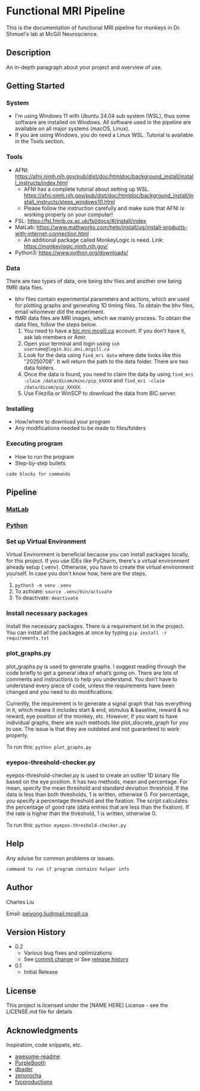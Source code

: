 # Functional MRI Pipeline

This is the documentation of functional MRI pipeline for monkeys in Dr. Shmuel's lab at McGill Neuroscience. 

## Description

An in-depth paragraph about your project and overview of use.

## Getting Started

### System

* I'm using Windows 11 with Ubuntu 24.04 sub system (WSL), thus some software are installed on Windows. All software used in the pipeline are available on all major systems (macOS, Linux). 
* If you are using Windows, you do need a Linux WSL. Tutorial is available in the Tools section. 

### Tools

* AFNI: https://afni.nimh.nih.gov/pub/dist/doc/htmldoc/background_install/install_instructs/index.html
  * AFNI has a complete tutorial about setting up WSL. https://afni.nimh.nih.gov/pub/dist/doc/htmldoc/background_install/install_instructs/steps_windows10.html
  * Please follow the instruction carefully and make sure that AFNI is working properly on your computer!
* FSL: https://fsl.fmrib.ox.ac.uk/fsl/docs/#/install/index
* MatLab: https://www.mathworks.com/help/install/ug/install-products-with-internet-connection.html
  * An additional package called MonkeyLogic is need. Link: https://monkeylogic.nimh.nih.gov/
* Python3: https://www.python.org/downloads/

### Data

There are two types of data, one being bhv files and another one being fMRI data files. 

* bhv files contain experimental parameters and actions, which are used for plotting graphs and generating 1D timing files. To obtain the bhv files, email whomever did the experiment. 
* fMRI data files are MRI images, which we mainly process. To obtain the data files, follow the steps below. 
  1. You need to have a <u>bic.mni.mcgill.ca</u> account. If you don’t have it, ask lab members or Amir. 
  2. Open your terminal and login using ```ssh username@login.bic.mni.mcgill.ca```
  3. Look for the data using ```find_mri date``` where date looks like this "20250708". It will return the path to the data folder. There are two data folders. 
  4. Once the data is found, you need to claim the data by using ```find_mri -claim /data/dicom/minc/pip_XXXXX``` and ```find_mri -claim /data/dicom/pip_XXXXX```. 
  5. Use Filezilla or WinSCP to download the data from BIC server. 


### Installing

* How/where to download your program
* Any modifications needed to be made to files/folders

### Executing program

* How to run the program
* Step-by-step bullets
```
code blocks for commands
```

## Pipeline

### <u>MatLab</u>


### <u>Python</u>

### Set up Virtual Environment
Virtual Environment is beneficial because you can install packages locally, for this project. If you use IDEs like PyCharm, there's a virtual environment already setup (.venv). Otherwise, you have to create the virtual environment yourself. In case you don't know how, here are the steps. 
1. ```python3 -m venv .venv```
2. To activate: ```source .venv/bin/activate```
3. To deactivate: ```deactivate```

### Install necessary packages

Install the necessary packages. There is a requirement.txt in the project. You can install all the packages at once by typing ```pip install -r requirements.txt```

### plot_graphs.py

plot_graphs.py is used to generate graphs. I suggest reading through the code briefly to get a general idea of what’s going on.  There are lots of comments and instructions to help you understand. You don’t have to understand every piece of code, unless the requirements have been changed and you need to do modifications. 

Currently, the requirement is to generate a signal graph that has everything in it, which means it includes start & end, stimulus & baseline, reward & no reward, eye position of the monkey, etc. However, if you want to have individual graphs, there are such methods like plot_discrete_graph for you to use. The issue is that they are outdated and not guaranteed to work properly. 

To run this: ```python plot_graphs.py```

### eyepos-threshold-checker.py

eyepos-threshold-checker.py is used to create an outlier 1D binary file based on the eye position. It has two methods, mean and percentage. For mean, specify the mean threshold and standard deviation threshold. If the data is less than both thresholds, 1 is written, otherwise 0. For percentage, you specify a percentage threshold and the fixation. The script calculates the percentage of good rate (data entries that are less than the fixation). If the rate is higher than the threshold, 1 is written, otherwise 0. 

To run this: ```python eyepos-threshold-checker.py```

## Help

Any advise for common problems or issues.
```
command to run if program contains helper info
```

## Author

Charles Liu

Email: <u>peiyong.liu@mail.mcgill.ca</u>

## Version History

* 0.2
    * Various bug fixes and optimizations
    * See [commit change]() or See [release history]()
* 0.1
    * Initial Release

## License

This project is licensed under the [NAME HERE] License - see the LICENSE.md file for details

## Acknowledgments

Inspiration, code snippets, etc.
* [awesome-readme](https://github.com/matiassingers/awesome-readme)
* [PurpleBooth](https://gist.github.com/PurpleBooth/109311bb0361f32d87a2)
* [dbader](https://github.com/dbader/readme-template)
* [zenorocha](https://gist.github.com/zenorocha/4526327)
* [fvcproductions](https://gist.github.com/fvcproductions/1bfc2d4aecb01a834b46)
